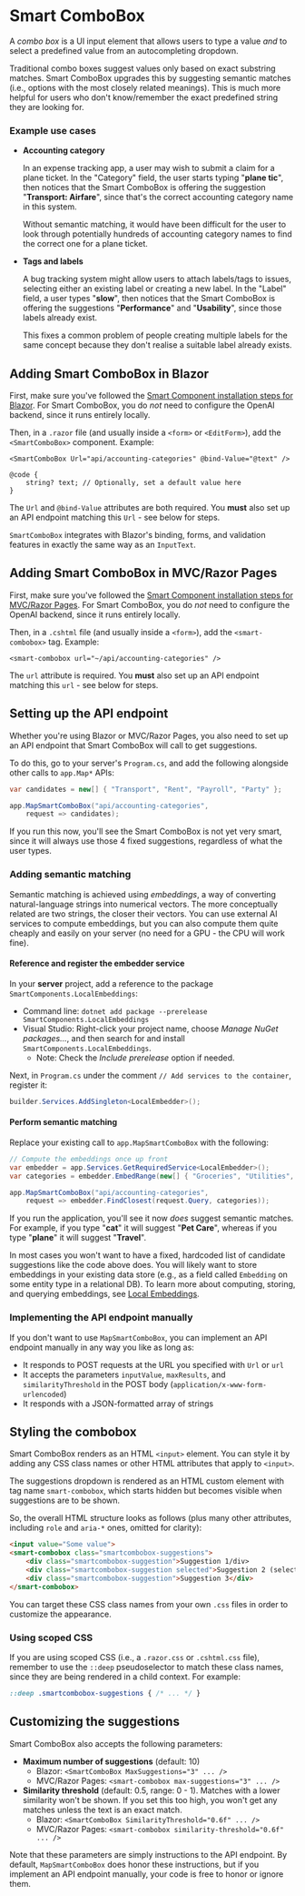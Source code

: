 # Smart ComboBox

A *combo box* is a UI input element that allows users to type a value *and* to select a predefined value from an autocompleting dropdown.

Traditional combo boxes suggest values only based on exact substring matches. Smart ComboBox upgrades this by suggesting semantic matches (i.e., options with the most closely related meanings). This is much more helpful for users who don't know/remember the exact predefined string they are looking for.

### Example use cases

 * **Accounting category**

   In an expense tracking app, a user may wish to submit a claim for a plane ticket. In the "Category" field, the user starts typing "**plane tic**", then notices that the Smart ComboBox is offering the suggestion "**Transport: Airfare**", since that's the correct accounting category name in this system.

   Without semantic matching, it would have been difficult for the user to look through potentially hundreds of accounting category names to find the correct one for a plane ticket.

 * **Tags and labels**

   A bug tracking system might allow users to attach labels/tags to issues, selecting either an existing label or creating a new label. In the "Label" field, a user types "**slow**", then notices that the Smart ComboBox is offering the suggestions "**Performance**" and "**Usability**", since those labels already exist.
   
   This fixes a common problem of people creating multiple labels for the same concept because they don't realise a suitable label already exists.

## Adding Smart ComboBox in Blazor

First, make sure you've followed the [Smart Component installation steps for Blazor](getting-started-blazor.md). For Smart ComboBox, you do *not* need to configure the OpenAI backend, since it runs entirely locally.

Then, in a `.razor` file (and usually inside a `<form>` or `<EditForm>`), add the `<SmartComboBox>` component. Example:

```razor
<SmartComboBox Url="api/accounting-categories" @bind-Value="@text" />

@code {
    string? text; // Optionally, set a default value here
}
```

The `Url` and `@bind-Value` attributes are both required. You **must** also set up an API endpoint matching this `Url` - see below for steps.

`SmartComboBox` integrates with Blazor's binding, forms, and validation features in exactly the same way as an `InputText`.

## Adding Smart ComboBox in MVC/Razor Pages

First, make sure you've followed the [Smart Component installation steps for MVC/Razor Pages](getting-started-mvc-razor-pages.md). For Smart ComboBox, you do *not* need to configure the OpenAI backend, since it runs entirely locally.

Then, in a `.cshtml` file (and usually inside a `<form>`), add the `<smart-combobox>` tag. Example:

```cshtml
<smart-combobox url="~/api/accounting-categories" />
```

The `url` attribute is required. You **must** also set up an API endpoint matching this `url` - see below for steps.

## Setting up the API endpoint

Whether you're using Blazor or MVC/Razor Pages, you also need to set up an API endpoint that Smart ComboBox will call to get suggestions.

To do this, go to your server's `Program.cs`, and add the following alongside other calls to `app.Map*` APIs:

```cs
var candidates = new[] { "Transport", "Rent", "Payroll", "Party" };

app.MapSmartComboBox("api/accounting-categories",
    request => candidates);
```

If you run this now, you'll see the Smart ComboBox is not yet very smart, since it will always use those 4 fixed suggestions, regardless of what the user types.

### Adding semantic matching

Semantic matching is achieved using *embeddings*, a way of converting natural-language strings into numerical vectors. The more conceptually related are two strings, the closer their vectors. You can use external AI services to compute embeddings, but you can also compute them quite cheaply and easily on your server (no need for a GPU - the CPU will work fine).

#### Reference and register the embedder service

In your **server** project, add a reference to the package `SmartComponents.LocalEmbeddings`:

 * Command line: `dotnet add package --prerelease SmartComponents.LocalEmbeddings`
 * Visual Studio: Right-click your project name, choose *Manage NuGet packages...*, and then search for and install `SmartComponents.LocalEmbeddings`.
   * Note: Check the *Include prerelease* option if needed.

Next, in `Program.cs` under the comment `// Add services to the container`, register it:

```cs
builder.Services.AddSingleton<LocalEmbedder>();
```

#### Perform semantic matching

Replace your existing call to `app.MapSmartComboBox` with the following:

```cs
// Compute the embeddings once up front
var embedder = app.Services.GetRequiredService<LocalEmbedder>();
var categories = embedder.EmbedRange(new[] { "Groceries", "Utilities", "Rent", "Mortgage", "Car Payment", "Car Insurance", "Health Insurance", "Life Insurance", "Home Insurance", "Gas", "Public Transportation", "Dining Out", "Entertainment", "Travel", "Clothing", "Electronics", "Home Improvement", "Gifts", "Charity", "Education", "Childcare", "Pet Care", "Other" });

app.MapSmartComboBox("api/accounting-categories",
    request => embedder.FindClosest(request.Query, categories));
```

If you run the application, you'll see it now *does* suggest semantic matches. For example, if you type "**cat**" it will suggest "**Pet Care**", whereas if you type "**plane**" it will suggest "**Travel**".

In most cases you won't want to have a fixed, hardcoded list of candidate suggestions like the code above does. You will likely want to store embeddings in your existing data store (e.g., as a field called `Embedding` on some entity type in a relational DB). To learn more about computing, storing, and querying embeddings, see [Local Embeddings](local-embeddings.md).

### Implementing the API endpoint manually

If you don't want to use `MapSmartComboBox`, you can implement an API endpoint manually in any way you like as long as:

 * It responds to POST requests at the URL you specified with `Url` or `url`
 * It accepts the parameters `inputValue`, `maxResults`, and `similarityThreshold` in the POST body (`application/x-www-form-urlencoded`)
 * It responds with a JSON-formatted array of strings

## Styling the combobox

Smart ComboBox renders as an HTML `<input>` element. You can style it by adding any CSS class names or other HTML attributes that apply to `<input>`.

The suggestions dropdown is rendered as an HTML custom element with tag name `smart-combobox`, which starts hidden but becomes visible when suggestions are to be shown.

So, the overall HTML structure looks as follows (plus many other attributes, including `role` and `aria-*` ones, omitted for clarity):

```html
<input value="Some value">
<smart-combobox class="smartcombobox-suggestions">
    <div class="smartcombobox-suggestion">Suggestion 1/div>
    <div class="smartcombobox-suggestion selected">Suggestion 2 (selected)</div>
    <div class="smartcombobox-suggestion">Suggestion 3</div>
</smart-combobox>
```

You can target these CSS class names from your own `.css` files in order to customize the appearance.

### Using scoped CSS

If you are using scoped CSS (i.e., a `.razor.css` or `.cshtml.css` file), remember to use the `::deep` pseudoselector to match these class names, since they are being rendered in a child context. For example:

```css
::deep .smartcombobox-suggestions { /* ... */ }
```

## Customizing the suggestions

Smart ComboBox also accepts the following parameters:

 * **Maximum number of suggestions** (default: 10)
   * Blazor: `<SmartComboBox MaxSuggestions="3" ... />`
   * MVC/Razor Pages: `<smart-combobox max-suggestions="3" ... />`
 * **Similarity threshold** (default: 0.5, range: 0 - 1). Matches with a lower similarity won't be shown. If you set this too high, you won't get any matches unless the text is an exact match.
   * Blazor: `<SmartComboBox SimilarityThreshold="0.6f" ... />`
   * MVC/Razor Pages: `<smart-combobox similarity-threshold="0.6f" ... />`

Note that these parameters are simply instructions to the API endpoint. By default, `MapSmartComboBox` does honor these instructions, but if you implement an API endpoint manually, your code is free to honor or ignore them.
